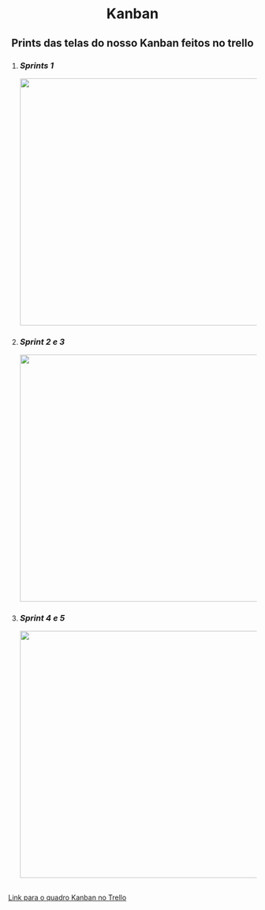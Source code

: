 <h1 align="center"> Kanban </h1>
<h2 align="center"> Prints das telas do nosso Kanban feitos no trello </h2>

1. ### _**Sprints 1**_
    <img src="./assets/imagens/Kanban/Print1.PNG" height="500"/>

2. ### _**Sprint 2 e 3**_
    <img src="./assets/imagens/Kanban/Print2.PNG" height="500"/>

3. ### _**Sprint 4 e 5**_
    <img src="./assets/imagens/Kanban/Print3.PNG" height="500"/>


</br>
<a href="https://trello.com/invite/b/ghwl3ajQ/ATTIa33136d8c490d8099d992126ba12d4653751ABF5/dsps-skateshop" target="_blank">Link para o quadro Kanban no Trello</a>